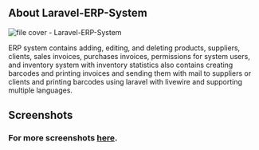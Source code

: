## About Laravel-ERP-System

![file cover - Laravel-ERP-System](https://user-images.githubusercontent.com/109177230/202863559-2a38dd5b-9b91-4126-9c12-292df893132a.png)

ERP system contains adding, editing, and deleting products, suppliers, clients, sales invoices, purchases invoices, permissions for system users, and inventory system with inventory statistics also contains creating barcodes and printing invoices and sending them with mail to suppliers or clients and printing barcodes using laravel with livewire and supporting multiple languages.

## Screenshots
### For more screenshots [here](screenshots/SCREENSHOTS.md).

